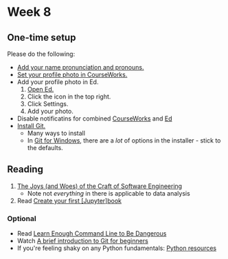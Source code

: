 # Week 8

## One-time setup

Please do the following:

- [Add your name pronunciation and pronouns.](https://courseworks2.columbia.edu/courses/230821/external_tools/62951)
- [Set your profile photo in CourseWorks.](https://courseworks2.columbia.edu/profile)
- Add your profile photo in Ed.
  1.  [Open Ed.](https://courseworks2.columbia.edu/courses/230821/external_tools/37606?display=borderless)
  1.  Click the icon in the top right.
  1.  Click Settings.
  1.  Add your photo.
- Disable notificatins for combined [CourseWorks](https://courseworks2.columbia.edu/profile/communication) and [Ed](https://edstem.org/us/settings/notifications)
- [Install Git.](https://git-scm.com/downloads)
  - Many ways to install
  - In [Git for Windows](https://gitforwindows.org/), there are a _lot_ of options in the installer - stick to the defaults.

## Reading

1. [The Joys (and Woes) of the Craft of Software Engineering](https://cs.calvin.edu/courses/cs/262/kvlinden/references/brooksJoysAndWoes.html)
   - Note not _everything_ in there is applicable to data analysis
1. Read [Create your first \[Jupyter\]book](https://jupyterbook.org/en/stable/start/your-first-book.html)

### Optional

- Read [Learn Enough Command Line to Be Dangerous](https://www.learnenough.com/command-line-tutorial/basics)
- Watch [A brief introduction to Git for beginners](https://www.youtube.com/watch?v=r8jQ9hVA2qs)
- If you're feeling shaky on any Python fundamentals: [Python resources](https://python-public-policy.afeld.me/en/columbia/resources.html#python-fundamentals)
